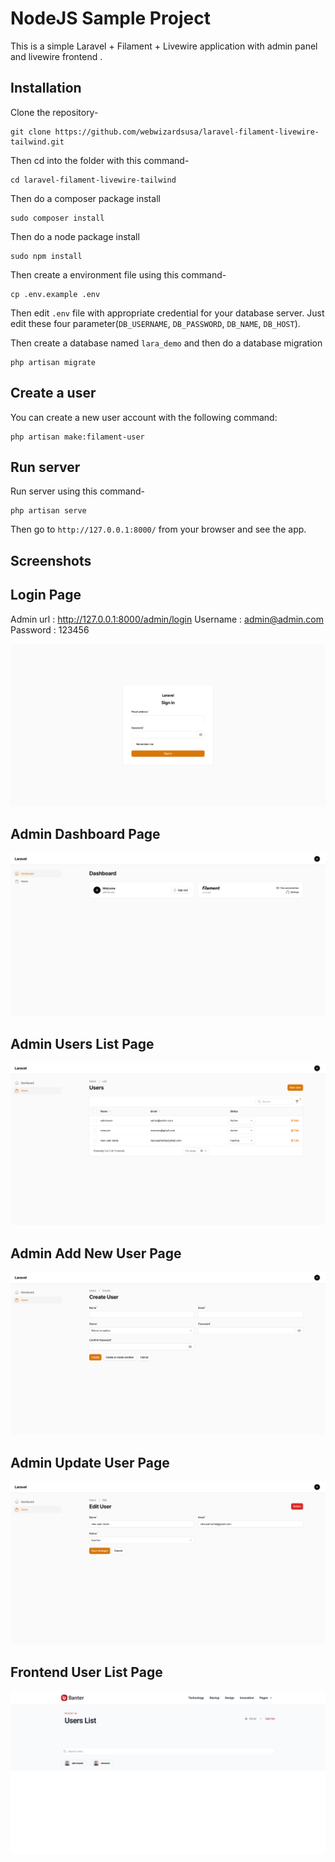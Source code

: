 # NodeJS Sample Project

This is a simple Laravel + Filament + Livewire application with admin panel and livewire frontend .

## Installation

Clone the repository-
```
git clone https://github.com/webwizardsusa/laravel-filament-livewire-tailwind.git
```

Then cd into the folder with this command-
```
cd laravel-filament-livewire-tailwind
```

Then do a composer package install
```
sudo composer install
```

Then do a node package install
```
sudo npm install
```

Then create a environment file using this command-
```
cp .env.example .env
```

Then edit `.env` file with appropriate credential for your database server. Just edit these four parameter(`DB_USERNAME`, `DB_PASSWORD`, `DB_NAME`, `DB_HOST`).

Then create a database named `lara_demo` and then do a database migration
```
php artisan migrate
```

## Create a user
You can create a new user account with the following command:
```
php artisan make:filament-user
```

## Run server

Run server using this command-
```
php artisan serve
```

Then go to `http://127.0.0.1:8000/` from your browser and see the app.

## Screenshots
## Login Page
Admin url : http://127.0.0.1:8000/admin/login
Username : admin@admin.com
Password : 123456

![Alt text](image.png)

## Admin Dashboard Page
![Alt text](image-1.png)

## Admin Users List Page
![Alt text](image-2.png)

## Admin Add New User Page
![Alt text](image-3.png)

## Admin Update User Page
![Alt text](image-4.png)

## Frontend User List Page
![Alt text](image-5.png)